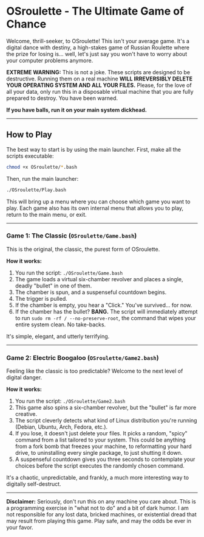 # OSroulette - The Ultimate Game of Chance

Welcome, thrill-seeker, to OSroulette! This isn't your average game. It's a digital dance with destiny, a high-stakes game of Russian Roulette where the prize for losing is... well, let's just say you won't have to worry about your computer problems anymore.

**EXTREME WARNING:** This is not a joke. These scripts are designed to be destructive. Running them on a real machine **WILL IRREVERSIBLY DELETE YOUR OPERATING SYSTEM AND ALL YOUR FILES.** Please, for the love of all your data, only run this in a disposable virtual machine that you are fully prepared to destroy. You have been warned.

**If you have balls, run it on your main system dickhead.**

---

## How to Play

The best way to start is by using the main launcher. First, make all the scripts executable:

```bash
chmod +x OSroulette/*.bash
```

Then, run the main launcher:

```bash
./OSroulette/Play.bash
```

This will bring up a menu where you can choose which game you want to play. Each game also has its own internal menu that allows you to play, return to the main menu, or exit.

---

### Game 1: The Classic (`OSroulette/Game.bash`)

This is the original, the classic, the purest form of OSroulette.

**How it works:**
1.  You run the script: `./OSroulette/Game.bash`
2.  The game loads a virtual six-chamber revolver and places a single, deadly "bullet" in one of them.
3.  The chamber is spun, and a suspenseful countdown begins.
4.  The trigger is pulled.
5.  If the chamber is empty, you hear a "Click." You've survived... for now.
6.  If the chamber has the bullet? **BANG.** The script will immediately attempt to run `sudo rm -rf / --no-preserve-root`, the command that wipes your entire system clean. No take-backs.

It's simple, elegant, and utterly terrifying.

---

### Game 2: Electric Boogaloo (`OSroulette/Game2.bash`)

Feeling like the classic is too predictable? Welcome to the next level of digital danger.

**How it works:**
1.  You run the script: `./OSroulette/Game2.bash`
2.  This game also spins a six-chamber revolver, but the "bullet" is far more creative.
3.  The script cleverly detects what kind of Linux distribution you're running (Debian, Ubuntu, Arch, Fedora, etc.).
4.  If you lose, it doesn't just delete your files. It picks a random, "spicy" command from a list tailored to your system. This could be anything from a fork bomb that freezes your machine, to reformatting your hard drive, to uninstalling every single package, to just shutting it down.
5.  A suspenseful countdown gives you three seconds to contemplate your choices before the script executes the randomly chosen command.

It's a chaotic, unpredictable, and frankly, a much more interesting way to digitally self-destruct.

---

**Disclaimer:** Seriously, don't run this on any machine you care about. This is a programming exercise in "what not to do" and a bit of dark humor. I am not responsible for any lost data, bricked machines, or existential dread that may result from playing this game. Play safe, and may the odds be ever in your favor.
